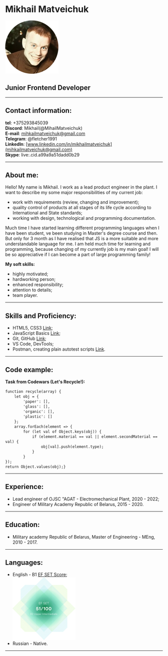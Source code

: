 # Mikhail Matveichuk
![CV_Photo](./assets/images/foto_circle.png)
## Junior Frontend Developer

---
## Contact information:
**tel**: +375293845039<br/>
**Discord**: Mikhail(@MihailMatveichuk)<br/>
**E-mail**: mihkailmatveichuk@gmail.com<br/>
**Telegram**: @fletcher1991<br/>
**LinkedIn**: [www.linkedin.com/in/mikhailmatveichuk](mihkailmatveichuk@gmail.com)<br/>
**Skype**: live:.cid.a99a9a51dadd0b29

---
## About me:
Hello! My name is Mikhail. I work as a lead product engineer in the plant. I want to describe my some major responsibilities of my current job:<br/>
* work with requirements (review, changing and improvement);
* quality control of products at all stages of its life cycle according to International and State standards;
* working with design, technological and programming documentation.

Much time I have started learning different programming languages when I have been student, ve been studying in Master's degree course and then. But only for 3 month as I have realised that JS is a more suitable and more understandable language for me. I am held much time for learning and programming, because changing of my currently job is my main goal! I will be so appreciative if I can become a part of large programming family!

**My soft skills:**
* highly motivated;
* hardworking person;
* enhanced responsibility;
* attention to details;
* team player.

---
## Skills and Proficiency:
* HTML5, CSS3 [Link](https://drive.google.com/file/d/1Qw2o7ateIVVRPdfU1nnIF9-nSVgoj8iA/view?usp=sharing "HTML, CSS certificate");
* JavaScript Basics [Link](https://www.sololearn.com/Certificate/CT-GZMTVXFC/png "JavaScript ");
* Git, GitHub [Link](https://github.com/MihailMatveichuk/Git/tree/main/HW1 "Git");
* VS Code, DevTools;
* Postman, creating plain autotest scripts [Link](https://github.com/MihailMatveichuk/Postman "Postman").

---
## Code example:
**Task from Codewars (Let's Recycle!):** 
```
function recycle(array) {
    let obj = {
        'paper': [],
        'glass': [],
        'organic': [],
        'plastic': []
    };
    array.forEach(element => {
        for (let val of Object.keys(obj)) {
            if (element.material == val || element.secondMaterial == val) {
                obj[val].push(element.type);
            }
        }
});
return Object.values(obj);}
```

---
## Experience:
* Lead engineer of OJSC "AGAT - Electromechanical Plant, 2020 - 2022;
* Engineer of Military Academy Republic of Belarus, 2015 - 2020.

---
## Education:
* Military academy Republic of Belarus,
  Master of Engineering - MEng,
  2010 - 2017.

---
## Languages:
* English - B1 [EF SET Score](https://www.efset.org/cert/Yy1Pa8);<br/> 
![EFSET CERTIFICATE](./assets/images/Certificate.png)
* Russian - Native.

---


